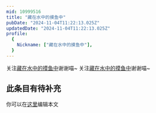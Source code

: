 ```yaml
---
mid: 10999516
title: "藏在水中的摸鱼中"
pubDate: "2024-11-04T11:22:13.025Z"
updatedDate: "2024-11-04T11:22:13.025Z"
profile:
  {
    Nickname: ["藏在水中的摸鱼中"],
  }
---
```


关注[藏在水中的摸鱼中](https://space.bilibili.com/10999516)谢谢喵~ 关注[藏在水中的摸鱼中](https://space.bilibili.com/10999516)谢谢喵~

## 此条目有待补充
你可以在[这里](https://github.com/Yuhanawa/VTuber.ICU-Content/edit/master/v/藏在水中的摸鱼中/index.md)编辑本文
